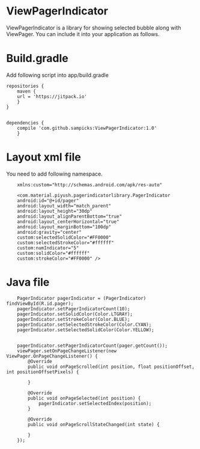 # ViewPagerIndicator

ViewPagerIndicator is a library for showing selected bubble along with ViewPager.
You can include it into your application as follows.

# Build.gradle
Add following script into app/build.gradle

<pre><code>repositories {
    maven { 
    url = 'https://jitpack.io' 
    }
} </code></pre>

<pre><code>
dependencies {
    compile 'com.github.sampicks:ViewPagerIndicator:1.0'
    }
</pre></code>

# Layout xml file
You need to add following namespace.
       
        xmlns:custom="http://schemas.android.com/apk/res-auto"
        
        <com.material.piyush.pagerindicatorlibrary.PagerIndicator
        android:id="@+id/pager"
        android:layout_width="match_parent"
        android:layout_height="30dp"
        android:layout_alignParentBottom="true"
        android:layout_centerHorizontal="true"
        android:layout_marginBottom="100dp"
        android:gravity="center"
        custom:selectedSolidColor="#FF0000"
        custom:selectedStrokeColor="#ffffff"
        custom:numIndicator="5"
        custom:solidColor="#ffffff"
        custom:strokeColor="#FF0000" />
        
        
# Java file
        
        PagerIndicator pagerIndicator = (PagerIndicator) findViewById(R.id.pager);
        pagerIndicator.setPagerIndicatorCount(10);
        pagerIndicator.setSolidColor(Color.LTGRAY);
        pagerIndicator.setStrokeColor(Color.BLUE);
        pagerIndicator.setSelectedStrokeColor(Color.CYAN);
        pagerIndicator.setSelectedSolidColor(Color.YELLOW);


        pagerIndicator.setPagerIndicatorCount(pager.getCount());
        viewPager.setOnPageChangeListener(new ViewPager.OnPageChangeListener() {
            @Override
            public void onPageScrolled(int position, float positionOffset, int positionOffsetPixels) {

            }

            @Override
            public void onPageSelected(int position) {
                pagerIndicator.setSelectedIndex(position);
            }

            @Override
            public void onPageScrollStateChanged(int state) {

            }
        });
